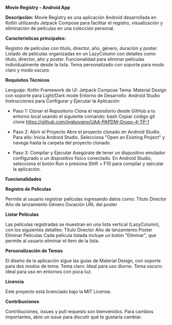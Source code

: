 **Movie Registry - Android App**

**Descripción:**
Movie Registry es una aplicación Android desarrollada en Kotlin utilizando Jetpack Compose para facilitar el registro, visualización y eliminación de películas en una colección personal.

**Características principales:**

Registro de películas con título, director, año, género, duración y poster.
Listado de películas organizadas en un LazyColumn con detalles como título, director, año y poster.
Funcionalidad para eliminar películas individualmente desde la lista.
Tema personalizado con soporte para modo claro y modo oscuro.

**Requisitos Técnicos**

Lenguaje: Kotlin
Framework de UI: Jetpack Compose
Tema: Material Design con soporte para Light/Dark mode
Entorno de Desarrollo: Android Studio
Instrucciones para Configurar y Ejecutar la Aplicación

- Paso 1: Clonar el Repositorio
Clona el repositorio desde GitHub a tu entorno local usando el siguiente comando:
bash
Copiar código
git clone https://github.com/ingboyano/UAA-PAPDM-Grupo-4-TP-1

- Paso 2: Abrir el Proyecto
Abre el proyecto clonado en Android Studio. Para ello:
Inicia Android Studio.
Selecciona "Open an Existing Project" y navega hasta la carpeta del proyecto clonado.

- Paso 3: Compilar y Ejecutar
Asegúrate de tener un dispositivo emulador configurado o un dispositivo físico conectado.
En Android Studio, selecciona el botón Run o presiona Shift + F10 para compilar y ejecutar la aplicación.

**Funcionalidades**

**Registro de Películas**

Permite al usuario registrar películas ingresando datos como:
Título
Director
Año de lanzamiento
Género
Duración
URL del poster

**Listar Películas**

Las películas registradas se muestran en una lista vertical (LazyColumn), con los siguientes detalles:
Título
Director
Año de lanzamiento
Poster
Eliminar Películas
Cada película listada incluye un botón "Eliminar", que permite al usuario eliminar el ítem de la lista.

**Personalización de Temas**

El diseño de la aplicación sigue las guías de Material Design, con soporte para dos modos de tema:
Tema claro: Ideal para uso diurno.
Tema oscuro: Ideal para uso en entornos con poca luz.

**Licencia**

Este proyecto está licenciado bajo la MIT License.

**Contribuciones**

Contribuciones, issues y pull requests son bienvenidos. Para cambios importantes, abre un issue para discutir qué te gustaría cambiar.

